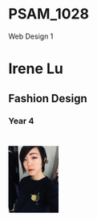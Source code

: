 # PSAM_1028
Web Design 1
# Irene Lu
## Fashion Design
### Year 4
# <img src="27266021_10213955868042853_1731601333_o.jpg" width="100">

